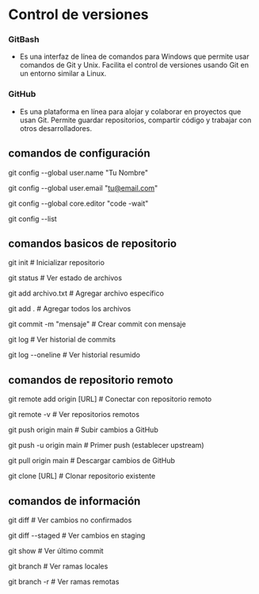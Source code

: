 # Control de versiones
### GitBash
- Es una interfaz de línea de comandos para Windows que permite usar comandos de Git y Unix. Facilita el control de versiones usando Git en un entorno similar a Linux.

### GitHub
- Es una plataforma en línea para alojar y colaborar en proyectos que usan Git. Permite guardar repositorios, compartir código y trabajar con otros desarrolladores.

## comandos de configuración
git config --global user.name "Tu Nombre"

git config --global user.email "tu@email.com"

git config --global core.editor "code -wait"

git config --list

## comandos basicos de repositorio
git init # Inicializar repositorio

git status # Ver estado de archivos

git add archivo.txt # Agregar archivo específico

git add . # Agregar todos los archivos

git commit -m "mensaje" # Crear commit con mensaje

git log # Ver historial de commits

git log --oneline # Ver historial resumido


## comandos de repositorio remoto
git remote add origin [URL] # Conectar con repositorio remoto

git remote -v # Ver repositorios remotos

git push origin main # Subir cambios a GitHub

git push -u origin main # Primer push (establecer upstream)

git pull origin main # Descargar cambios de GitHub

git clone [URL] # Clonar repositorio existente


## comandos de información
git diff # Ver cambios no confirmados

git diff --staged # Ver cambios en staging

git show # Ver último commit

git branch # Ver ramas locales

git branch -r # Ver ramas remotas